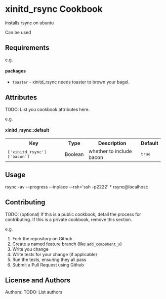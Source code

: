 xinitd_rsync Cookbook
=====================
Installs rsync on ubuntu

Can be used 

Requirements
------------


e.g.
#### packages
- `toaster` - xinitd_rsync needs toaster to brown your bagel.

Attributes
----------
TODO: List you cookbook attributes here.

e.g.
#### xinitd_rsync::default
<table>
  <tr>
    <th>Key</th>
    <th>Type</th>
    <th>Description</th>
    <th>Default</th>
  </tr>
  <tr>
    <td><tt>['xinitd_rsync']['bacon']</tt></td>
    <td>Boolean</td>
    <td>whether to include bacon</td>
    <td><tt>true</tt></td>
  </tr>
</table>

Usage
-----
rsync -av --progress --inplace --rsh='ssh -p2222' * rsync@localhost:


Contributing
------------
TODO: (optional) If this is a public cookbook, detail the process for contributing. If this is a private cookbook, remove this section.

e.g.
1. Fork the repository on Github
2. Create a named feature branch (like `add_component_x`)
3. Write you change
4. Write tests for your change (if applicable)
5. Run the tests, ensuring they all pass
6. Submit a Pull Request using Github

License and Authors
-------------------
Authors: TODO: List authors

